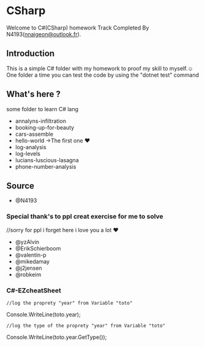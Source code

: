 # CSharp
Welcome to C#(CSharp) homework Track Completed By N4193(nnaigeon@outlook.fr).

## Introduction
This is a simple C# folder with my homework to proof my skill to myself.☺
One folder a time you can test the code by using the "dotnet test" command 

## What's here ?
some folder to learn C# lang 
- annalyns-infiltration
- booking-up-for-beauty
- cars-assemble
- hello-world ->The first one ♥
- log-analysis
- log-levels
- lucians-luscious-lasagna
- phone-number-analysis

## Source
- @N4193

### Special thank's to ppl creat exercise for me to solve 
//sorry for ppl i forget here i love you a lot ♥
- @yzAlvin
- @ErikSchierboom
- @valentin-p
- @mikedamay
- @j2jensen
- @robkeim

### C#-EZcheatSheet 
    //log the proprety "year" from Variable "toto"
Console.WriteLine(toto.year);

    //log the type of the proprety "year" from Variable "toto"
Console.WriteLine(toto.year.GetType());
